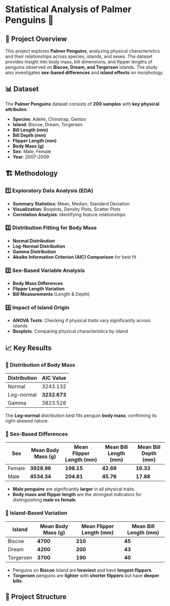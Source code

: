 # Statistical Analysis of Palmer Penguins 🐧

## 📌 Project Overview
This project explores **Palmer Penguins**, analyzing physical characteristics and their relationships across species, islands, and sexes. The dataset provides insight into body mass, bill dimensions, and flipper lengths of penguins observed on **Biscoe, Dream, and Torgersen** islands. The study also investigates **sex-based differences** and **island effects** on morphology.

## 📊 Dataset
The **Palmer Penguins** dataset consists of **200 samples** with **key physical attributes**:
- **Species**: Adelie, Chinstrap, Gentoo
- **Island**: Biscoe, Dream, Torgersen
- **Bill Length (mm)**
- **Bill Depth (mm)**
- **Flipper Length (mm)**
- **Body Mass (g)**
- **Sex**: Male, Female
- **Year**: 2007–2009

## 🏗 Methodology
### 1️⃣ Exploratory Data Analysis (EDA)
- **Summary Statistics**: Mean, Median, Standard Deviation
- **Visualization**: Boxplots, Density Plots, Scatter Plots
- **Correlation Analysis**: Identifying feature relationships

### 2️⃣ Distribution Fitting for Body Mass
- **Normal Distribution**
- **Log-Normal Distribution**
- **Gamma Distribution**
- **Akaike Information Criterion (AIC) Comparison** for best fit

### 3️⃣ Sex-Based Variable Analysis
- **Body Mass Differences**
- **Flipper Length Variation**
- **Bill Measurements** (Length & Depth)

### 4️⃣ Impact of Island Origin
- **ANOVA Tests**: Checking if physical traits vary significantly across islands
- **Boxplots**: Comparing physical characteristics by island

## 📈 Key Results
### 🔹 Distribution of Body Mass
| **Distribution** | **AIC Value** |
|-----------------|--------------|
| Normal          | 3243.132      |
| Log-normal      | **3232.673**  |
| Gamma          | 3823.526      |

The **Log-normal** distribution best fits penguin **body mass**, confirming its right-skewed nature.

### 🔹 Sex-Based Differences
| **Sex**  | **Mean Body Mass (g)** | **Mean Flipper Length (mm)** | **Mean Bill Length (mm)** | **Mean Bill Depth (mm)** |
|---------|-----------------|--------------------|----------------|----------------|
| Female  | **3928.96**  | **198.15**  | **42.69**  | **16.33**  |
| Male    | **4534.34**  | **204.81**  | **45.76**  | **17.88**  |

- **Male penguins** are significantly **larger** in all physical traits.
- **Body mass and flipper length** are the strongest indicators for distinguishing **male vs female**.

### 🔹 Island-Based Variation
| **Island**  | **Mean Body Mass (g)** | **Mean Flipper Length (mm)** | **Mean Bill Length (mm)** |
|------------|----------------|-----------------|----------------|
| Biscoe     | **4700**  | **210**  | **45**  |
| Dream      | **4200**  | **200**  | **43**  |
| Torgersen  | **3700**  | **190**  | **40**  |

- Penguins on **Biscoe** Island are **heaviest** and have **longest flippers**.
- **Torgersen** penguins are **lighter** with **shorter flippers** but have **deeper bills**.

## 📂 Project Structure

